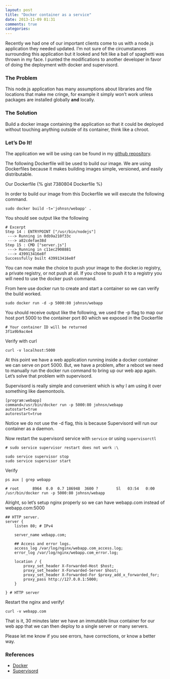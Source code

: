 ```yaml
---
layout: post
title: "Docker container as a service"
date: 2013-11-09 01:31
comments: true
categories: 
---
```

Recently we had one of our important clients come to us with a node.js application they needed updated.  I’m not sure of the circumstances surrounding this application but it looked and felt like a ball of spaghetti was thrown in my face.  I punted the modifications to another developer in favor of doing the deployment with docker and supervisord.

<!-- more -->

### The Problem
This node.js application has many assumptions about libraries and file locations that make me cringe, for example it simply won’t work unless packages are installed globally **and** locally.

### The Solution
Build a docker image containing the application so that it could be deployed without touching anything outside of its container, think like a chroot.

### Let’s Do It!
The application we will be using can be found in my [github repository](https://github.com/taion809/hello-node).

The following Dockerfile will be used to build our image.  We are using Dockerfiles because it  makes building images simple, versioned, and easily distributable.

Our Dockerfile
{% gist 7380804 Dockerfile %}

In order to build our image from this Dockerfile we will execute the following command.

```
sudo docker build -t='johnsn/webapp' . 
```

You should see output like the following

```
# Excerpt
Step 14 : ENTRYPOINT ["/usr/bin/nodejs"]
 ---> Running in 0db9a210f33c
 ---> a82cdefae38d
Step 15 : CMD ["server.js"]
 ---> Running in c11ec2908881
 ---> 439913416e8f
Successfully built 439913416e8f
```

You can now make the choice to push your image to the docker.io registry, a private registry, or not push at all.  If you chose to push it to a registry you will need to use the docker push command.

From here use docker run to create and start a container so we can verify the build worked.

```
sudo docker run -d -p 5000:80 johnsn/webapp
```

You should receive output like the following, we used the -p flag to map our host port 5000 to the container port 80 which we exposed in the Dockerfile

```
# Your container ID will be returned
3f1a9b9ac4e4
```

Verify with curl

```
curl -v localhost:5000
```

At this point we have a web application running inside a docker container we can serve on port 5000.  But, we have a problem, after a reboot we need to manually run the docker run command to bring up our web app again.  Let’s solve that problem with supervisord.

Supervisord is really simple and convenient which is why I am using it over something like daemontools.

```
[program:webapp]
command=/usr/bin/docker run -p 5000:80 johnsn/webapp
autostart=true
autorestart=true
```

Notice we do not use the -d flag, this is because Supervisord will run our container as a daemon.  

Now restart the supervisord service with `service` or using `supervisorctl`

```
# sudo service supervisor restart does not work :\

sudo service supervisor stop
sudo service supervisor start
```

Verify

```
ps aux | grep webapp

# root      8964  0.0  0.7 186948  3600 ?        Sl   03:54   0:00 /usr/bin/docker run -p 5000:80 johnsn/webapp
```

<!-- Logging options here… sometime. -->

Alright, so let’s setup nginx properly so we can have webapp.com instead of webapp.com:5000

```
## HTTP server.
server {
    listen 80; # IPv4

    server_name webapp.com;

    ## Access and error logs.
    access_log /var/log/nginx/webapp.com_access.log;
    error_log /var/log/nginx/webapp.com_error.log;

    location / {
        proxy_set_header X-Forwarded-Host $host;
        proxy_set_header X-Forwarded-Server $host;
        proxy_set_header X-Forwarded-For $proxy_add_x_forwarded_for;
        proxy_pass http://127.0.0.1:5000;
    }

} # HTTP server
```

Restart the nginx and verify!

```
curl -v webapp.com
```

That is it, 30 minutes later we have an immutable linux container for our web app that we can then deploy to a single server or many servers.  

Please let me know if you see errors, have corrections, or know a better way.

### References
* [Docker](http://docker.io)
* [Supervisord](http://supervisord.org/)
